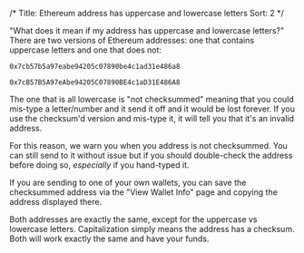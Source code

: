 /*
Title: Ethereum address has uppercase and lowercase letters
Sort: 2
*/

"What does it mean if my address has uppercase and lowercase letters?"
There are two versions of Ethereum addresses: one that contains uppercase letters and one that does not:

`0x7cb57b5a97eabe94205c07890be4c1ad31e486a8`

`0x7cB57B5A97eAbe94205C07890BE4c1aD31E486A8`

The one that is all lowercase is "not checksummed" meaning that you could mis-type a letter/number and it send it off and it would be lost forever. If you use the checksum'd version and mis-type it, it will tell you that it's an invalid address. 

For this reason, we warn you when you address is not checksummed. You can still send to it without issue but if you should double-check the address before doing so, *especially* if you hand-typed it. 

If you are sending to one of your own wallets, you can save the checksummed address via the "View Wallet Info" page and copying the address displayed there. 

Both addresses are exactly the same, except for the uppercase vs lowercase letters. Capitalization simply means the address has a checksum. Both will work exactly the same and have your funds. 